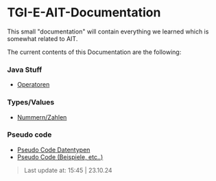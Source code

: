 # TGI-E-AIT-Documentation
This small "documentation" will contain everything we learned which is somewhat related to AIT.

The current contents of this Documentation are the following:

### Java Stuff
- [Operatoren](https://github.com/SillyCyn/TGI-E-AIT-Documentation/tree/main/documentation/operators)

### Types/Values
- [Nummern/Zahlen](https://github.com/SillyCyn/TGI-E-AIT-Documentation/blob/main/documentation/Types%20and%20Values/Numbers.md)

### Pseudo code
- [Pseudo Code Datentypen](https://github.com/SillyCyn/TGI-E-AIT-Documentation/blob/main/documentation/pseudo%20code/Daten%20typen.md)
- [Pseudo Code (Beispiele, etc..)](https://github.com/SillyCyn/TGI-E-AIT-Documentation/tree/main/documentation/pseudo%20code)

> Last update at: 15:45 | 23.10.24
